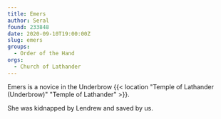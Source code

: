 ```yaml
---
title: Emers
author: Seral
found: 233848
date: 2020-09-10T19:00:00Z
slug: emers
groups:
  - Order of the Hand
orgs:
  - Church of Lathander
---
```


Emers is a novice in the Underbrow {{< location "Temple of Lathander (Underbrow)" "Temple of Lathander" >}}.<!--more-->

She was kidnapped by Lendrew and saved by us.
